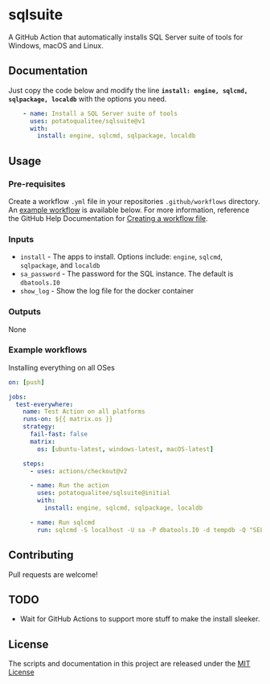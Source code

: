 # sqlsuite
A GitHub Action that automatically installs SQL Server suite of tools for Windows, macOS and Linux.

## Documentation

Just copy the code below and modify the line **`install: engine, sqlcmd, sqlpackage, localdb`** with the options you need.

```yaml
    - name: Install a SQL Server suite of tools
      uses: potatoqualitee/sqlsuite@v1
      with:
        install: engine, sqlcmd, sqlpackage, localdb
```

## Usage

### Pre-requisites

Create a workflow `.yml` file in your repositories `.github/workflows` directory. An [example workflow](#example-workflow) is available below. For more information, reference the GitHub Help Documentation for [Creating a workflow file](https://help.github.com/en/articles/configuring-a-workflow#creating-a-workflow-file).

### Inputs

* `install` - The apps to install. Options include: `engine`, `sqlcmd`, `sqlpackage`, and `localdb`
* `sa_password` - The password for the SQL instance. The default is `dbatools.I0`
* `show_log` - Show the log file for the docker container

### Outputs

None

### Example workflows

Installing everything on all OSes

```yaml
on: [push]

jobs:
  test-everywhere:
    name: Test Action on all platforms
    runs-on: ${{ matrix.os }}
    strategy:
      fail-fast: false
      matrix:
        os: [ubuntu-latest, windows-latest, macOS-latest]

    steps:
      - uses: actions/checkout@v2

      - name: Run the action
        uses: potatoqualitee/sqlsuite@initial
        with:
          install: engine, sqlcmd, sqlpackage, localdb

      - name: Run sqlcmd
        run: sqlcmd -S localhost -U sa -P dbatools.I0 -d tempdb -Q "SELECT @@version;"
```

## Contributing
Pull requests are welcome!

## TODO
* Wait for GitHub Actions to support more stuff to make the install sleeker. 

## License
The scripts and documentation in this project are released under the [MIT License](LICENSE)

